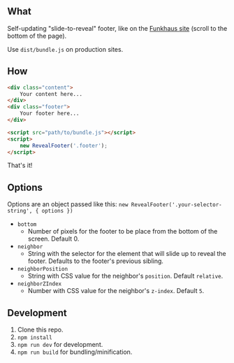 ## What
Self-updating "slide-to-reveal" footer, like on the [Funkhaus site](http://funkhaus.us/) (scroll to the bottom of the page).

Use `dist/bundle.js` on production sites.

## How
```html
<div class="content">
    Your content here...
</div>
<div class="footer">
    Your footer here...
</div>

<script src="path/to/bundle.js"></script>
<script>
    new RevealFooter('.footer');
</script>
```

That's it!

## Options
Options are an object passed like this:
`new RevealFooter('.your-selector-string', { options })`
* `bottom`
    * Number of pixels for the footer to be place from the bottom of the screen. Default 0.
* `neighbor`
    * String with the selector for the element that will slide up to reveal the footer. Defaults to the footer's previous sibling.
* `neighborPosition`
    * String with CSS value for the neighbor's `position`. Default `relative`.
* `neighborZIndex`
    * Number with CSS value for the neighbor's `z-index`. Default `5`.

## Development
1. Clone this repo.
1. `npm install`
1. `npm run dev` for development.
1. `npm run build` for bundling/minification.
